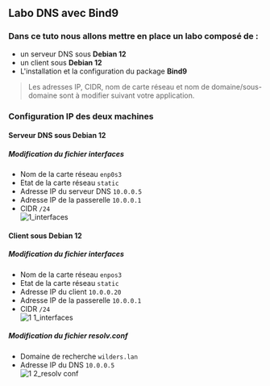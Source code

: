 ## Labo DNS avec Bind9

### Dans ce tuto nous allons mettre en place un labo composé de :  
- un serveur DNS sous **Debian 12**  
- un client sous **Debian 12**  
- L'installation et la configuration du package **Bind9**
> Les adresses IP, CIDR, nom de carte réseau et nom de domaine/sous-domaine sont à modifier suivant votre application.

### Configuration IP des deux machines
#### Serveur DNS sous Debian 12
##### Modification du fichier *interfaces*
- Nom de la carte réseau `enp0s3`  
- Etat de la carte réseau `static`  
- Adresse IP du serveur DNS `10.0.0.5`  
- Adresse IP de la passerelle `10.0.0.1`  
- CIDR `/24`  
![1_interfaces](https://github.com/user-attachments/assets/394ed49c-1d95-441e-8faa-8aa1acb4d77d)

#### Client sous Debian 12
##### Modification du fichier *interfaces*
- Nom de la carte réseau `enpos3`  
- Etat de la carte réseau `static`  
- Adresse IP du client `10.0.0.20`  
- Adresse IP de la passerelle `10.0.0.1`  
- CIDR `/24`  
![1 1_interfaces](https://github.com/user-attachments/assets/63eed0df-0131-4896-bdf8-5976c81997fa)

##### Modification du fichier *resolv.conf*
- Domaine de recherche `wilders.lan`  
- Adresse IP du DNS `10.0.0.5`  
![1 2_resolv conf](https://github.com/user-attachments/assets/44700d32-d211-493e-a337-53966d2cc2d5)







